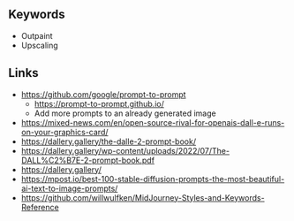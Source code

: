 ## Keywords

- Outpaint
- Upscaling

## Links

- https://github.com/google/prompt-to-prompt
  - https://prompt-to-prompt.github.io/
  - Add more prompts to an already generated image
- https://mixed-news.com/en/open-source-rival-for-openais-dall-e-runs-on-your-graphics-card/
- https://dallery.gallery/the-dalle-2-prompt-book/
- https://dallery.gallery/wp-content/uploads/2022/07/The-DALL%C2%B7E-2-prompt-book.pdf
- https://dallery.gallery/
- https://mpost.io/best-100-stable-diffusion-prompts-the-most-beautiful-ai-text-to-image-prompts/
- https://github.com/willwulfken/MidJourney-Styles-and-Keywords-Reference
